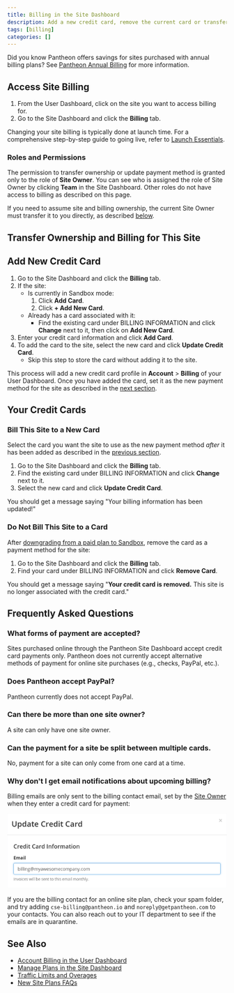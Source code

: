 ```yaml
---
title: Billing in the Site Dashboard
description: Add a new credit card, remove the current card or transfer billing to a new site owner within the Billing tab of the Settings tool in the Site Dashboard.
tags: [billing]
categories: []
---
```


<Alert title="Note" type="info">

Did you know Pantheon offers savings for sites purchased with annual billing plans? See [Pantheon Annual Billing](/annual-billing/) for more information.

</Alert>

## Access Site Billing
1. From the User Dashboard, click on the site you want to access billing for.
1. Go to the Site Dashboard and click the **Billing** tab.

<Alert title="Note" type="info">

Changing your site billing is typically done at launch time. For a comprehensive step-by-step guide to going live, refer to [Launch Essentials](/guides/launch/).

</Alert>

### Roles and Permissions
The permission to transfer ownership or update payment method is granted only to the role of **Site Owner**. You can see who is assigned the role of Site Owner by clicking **<span class="glyphicons glyphicons-group"></span> Team** in the Site Dashboard. Other roles do not have access to billing as described on this page.

<Alert tile="Note" type="info">

If you need to assume site and billing ownership, the current Site Owner must transfer it to you directly, as described [below](#transfer-ownership-and-billing-for-this-site).

</Alert>

## Transfer Ownership and Billing for This Site
<Partial file="transfer-ownership-billing-intro.md" />
<Partial file="transfer-ownership-billing-steps.md" />

## Add New Credit Card

1. Go to the Site Dashboard and click the **Billing** tab.
1. If the site:
    *  Is currently in Sandbox mode:
        1.  Click **Add Card**.
        1.  Click **+ Add New Card**.
    *  Already has a card associated with it:
        * Find the existing card under BILLING INFORMATION and click **Change** next to it, then click on **Add New Card**.
1. Enter your credit card information and click **Add Card**.
1. To add the card to the site, select the new card and click **Update Credit Card**.
    *  Skip this step to store the card without adding it to the site.

This process will add a new credit card profile in **<span class="glyphicons glyphicons-cogwheel"></span> Account** > **Billing** of your User Dashboard. Once you have added the card, set it as the new payment method for the site as described in the [next section](#bill-this-site-to-a-new-card).

## Your Credit Cards
### Bill This Site to a New Card
Select the card you want the site to use as the new payment method _after_ it has been added as described in the [previous section](#add-new-credit-card).

1. Go to the Site Dashboard and click the **Billing** tab.
1. Find the existing card under BILLING INFORMATION and click **Change** next to it.
1. Select the new card and click **Update Credit Card**.

 You should get a message saying "Your billing information has been updated!"

### Do Not Bill This Site to a Card
After [downgrading from a paid plan to Sandbox](/site-plan/#cancel-current-plan), remove the card as a payment method for the site:

1. Go to the Site Dashboard and click the **Billing** tab.
1. Find your card under BILLING INFORMATION and click **Remove Card**.

 You should get a message saying "**Your credit card is removed.** This site is no longer associated with the credit card."

## Frequently Asked Questions

### What forms of payment are accepted?
Sites purchased online through the Pantheon Site Dashboard accept credit card payments only. Pantheon does not currently accept alternative methods of payment for online site purchases (e.g., checks, PayPal, etc.).

### Does Pantheon accept PayPal?
Pantheon currently does not accept PayPal.

### Can there be more than one site owner?
A site can only have one site owner.

### Can the payment for a site be split between multiple cards.
No, payment for a site can only come from one card at a time.

### Why don't I get email notifications about upcoming billing?
Billing emails are only sent to the billing contact email, set by the [Site Owner](#roles-and-permissions) when they enter a credit card for payment:

![Billing Contact](../docs/assets/images/dashboard/billing-contact.png)

If you are the billing contact for an online site plan, check your spam folder, and try adding `cse-billing@pantheon.io` and `noreply@getpantheon.com` to your contacts. You can also reach out to your IT department to see if the emails are in quarantine.

## See Also
- [Account Billing in the User Dashboard](/account-billing/)
- [Manage Plans in the Site Dashboard](/site-plan/)
- [Traffic Limits and Overages](/traffic-limits/)
- [New Site Plans FAQs](/new-plans-faq/)

